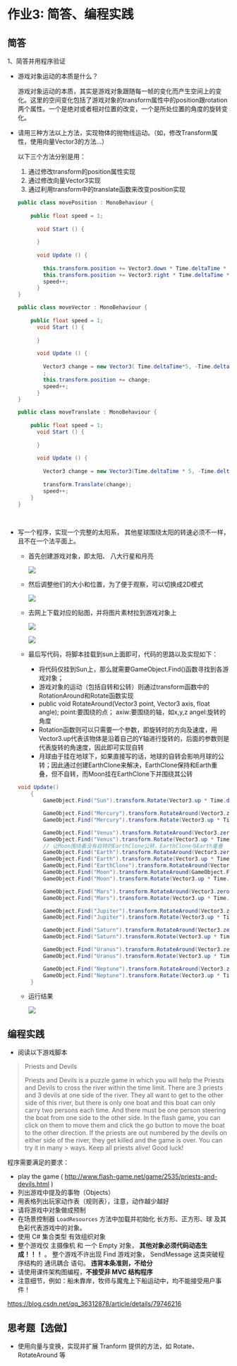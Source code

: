 # 作业3: 简答、编程实践



## 简答

1、简答并用程序验证

- 游戏对象运动的本质是什么？

  游戏对象运动的本质，其实是游戏对象跟随每一帧的变化而产生空间上的变化。这里的空间变化包括了游戏对象的transform属性中的position跟rotation两个属性。一个是绝对或者相对位置的改变，一个是所处位置的角度的旋转变化。

- 请用三种方法以上方法，实现物体的抛物线运动。（如，修改Transform属性，使用向量Vector3的方法…）

  以下三个方法分别是用：

  1. 通过修改transform的position属性实现
  2. 通过修改向量Vector3实现
  3. 通过利用transform中的translate函数来改变position实现

  ```csharp
  public class movePosition : MonoBehaviour {
   
      public float speed = 1;
    
  		void Start () {
        
  		}
  	
  		void Update () {
   
          this.transform.position += Vector3.down * Time.deltaTime * (speed/10);
          this.transform.position += Vector3.right * Time.deltaTime * 5;
          speed++;
  		}
  }
  
  public class moveVector : MonoBehaviour {
   
      public float speed = 1;
  		void Start () {
      
  		}
  	
  		void Update () {
   
          Vector3 change = new Vector3( Time.deltaTime*5, -Time.deltaTime*(speed/10), 0);
          ;
          this.transform.position += change;
          speed++;
  		}
  }
  
  public class moveTranslate : MonoBehaviour {
   
      public float speed = 1;
  		void Start () {
          
  		}
  	
  		void Update () {
   
          Vector3 change = new Vector3(Time.deltaTime * 5, -Time.deltaTime * (speed / 10), 0);
   
          transform.Translate(change);
          speed++;
      }
  }
  ```



​		

- 写一个程序，实现一个完整的太阳系， 其他星球围绕太阳的转速必须不一样，且不在一个法平面上。

  * 首先创建游戏对象，即太阳、 八大行星和月亮

    ![](./images/hw3_1.png)

  * 然后调整他们的大小和位置，为了便于观察，可以切换成2D模式

    ![](./images/hw3_2.png)

  * 去网上下载对应的贴图，并将图片素材拉到游戏对象上

    ![](./images/hw3_3.png)

    ![](./images/hw3_4.png)

  * 最后写代码，将脚本挂载到sun上面即可，代码的思路以及实现如下：

    * 将代码仅挂到Sun上，那么就需要GameObject.Find()函数寻找到各游戏对象；
    * 游戏对象的运动（包括自转和公转）则通过transform函数中的RotationAround和Rotate函数实现
    * public void RotateAround(Vector3 point, Vector3 axis, float angle); point:要围绕的点； axiw:要围绕的轴，如x,y,z angel:旋转的角度  
    * Rotation函数则可以只需要一个参数，即旋转时的方向及速度，用Vector3.up代表该物体是沿着自己的Y轴进行旋转的，后面的参数则是代表旋转的角速度，因此即可实现自转
    * 月球由于挂在地球下，如果直接写的话，地球的自转会影响月球的公转；因此通过创建EarthClone来解决，EarthClone保持和Earth重叠，但不自转，而Moon挂在EarthClone下并围绕其公转

  ```csharp
  void Update()
      {
          GameObject.Find("Sun").transform.Rotate(Vector3.up * Time.deltaTime * 5 );
  
          GameObject.Find("Mercury").transform.RotateAround(Vector3.zero, new Vector3(0.1f, 1, 0), 60 * Time.deltaTime);
          GameObject.Find("Mercury").transform.Rotate(Vector3.up * Time.deltaTime * 1 / 58);
  
          GameObject.Find("Venus").transform.RotateAround(Vector3.zero, new Vector3(0, 1, -0.1f), 55 * Time.deltaTime);
          GameObject.Find("Venus").transform.Rotate(Vector3.up * Time.deltaTime * 10 / 243);
          // 让Moon围绕着没有自转的EarthClone公转，EarthClone与Earth重叠
          GameObject.Find("Earth").transform.RotateAround(Vector3.zero, new Vector3(0, 1, 0), 50 * Time.deltaTime);
          GameObject.Find("Earth").transform.Rotate(Vector3.up * Time.deltaTime * 10);
          GameObject.Find("EarthClone").transform.RotateAround(Vector3.zero, new Vector3(0, 1, 0), 50 * Time.deltaTime);
          GameObject.Find("Moon").transform.RotateAround(GameObject.Find("EarthClone").transform.position, new Vector3(0, 1, 0), 250 * Time.deltaTime);
          GameObject.Find("Moon").transform.Rotate(Vector3.up * Time.deltaTime * 10/27);
  
          GameObject.Find("Mars").transform.RotateAround(Vector3.zero, new Vector3(0.2f, 1, 0), 45 * Time.deltaTime);
          GameObject.Find("Mars").transform.Rotate(Vector3.up * Time.deltaTime * 10);
  
          GameObject.Find("Jupiter").transform.RotateAround(Vector3.zero, new Vector3(-0.1f, 2, 0), 35 * Time.deltaTime);
          GameObject.Find("Jupiter").transform.Rotate(Vector3.up * Time.deltaTime * 10 / 0.3f);
  
          GameObject.Find("Saturn").transform.RotateAround(Vector3.zero, new Vector3(0, 1, 0.2f), 20 * Time.deltaTime);
          GameObject.Find("Saturn").transform.Rotate(Vector3.up * Time.deltaTime * 10 / 0.4f);
  
          GameObject.Find("Uranus").transform.RotateAround(Vector3.zero, new Vector3(0, 2, 0.1f), 15 * Time.deltaTime);
          GameObject.Find("Uranus").transform.Rotate(Vector3.up * Time.deltaTime * 10 / 0.6f);
  
          GameObject.Find("Neptune").transform.RotateAround(Vector3.zero, new Vector3(-0.1f, 1, -0.1f), 10 * Time.deltaTime);
          GameObject.Find("Neptune").transform.Rotate(Vector3.up * Time.deltaTime * 10 / 0.7f);
      }
  ```

  * 运行结果

    ![](./images/hw3_5.gif)

  



## 编程实践

- 阅读以下游戏脚本

> Priests and Devils
>
> Priests and Devils is a puzzle game in which you will help the Priests and Devils to cross the river within the time limit. There are 3 priests and 3 devils at one side of the river. They all want to get to the other side of this river, but there is only one boat and this boat can only carry two persons each time. And there must be one person steering the boat from one side to the other side. In the flash game, you can click on them to move them and click the go button to move the boat to the other direction. If the priests are out numbered by the devils on either side of the river, they get killed and the game is over. You can try it in many > ways. Keep all priests alive! Good luck!

程序需要满足的要求：

- play the game ( http://www.flash-game.net/game/2535/priests-and-devils.html )
- 列出游戏中提及的事物（Objects）
- 用表格列出玩家动作表（规则表），注意，动作越少越好
- 请将游戏中对象做成预制
- 在场景控制器 `LoadResources` 方法中加载并初始化 长方形、正方形、球 及其色彩代表游戏中的对象。
- 使用 C# 集合类型 有效组织对象
- 整个游戏仅 主摄像机 和 一个 Empty 对象， **其他对象必须代码动态生成！！！** 。 整个游戏不许出现 Find 游戏对象， SendMessage 这类突破程序结构的 通讯耦合 语句。 **违背本条准则，不给分**
- 请使用课件架构图编程，**不接受非 MVC 结构程序**
- 注意细节，例如：船未靠岸，牧师与魔鬼上下船运动中，均不能接受用户事件！

https://blog.csdn.net/qq_36312878/article/details/79746216



## 思考题【选做】

- 使用向量与变换，实现并扩展 Tranform 提供的方法，如 Rotate、RotateAround 等